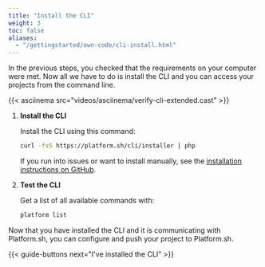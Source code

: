 ```yaml
---
title: "Install the CLI"
weight: 3
toc: false
aliases:
  - "/gettingstarted/own-code/cli-install.html"
---
```


In the previous steps, you checked that the requirements on your computer were met. Now all we have to do is install the CLI and you can access your projects from the command line.

{{< asciinema src="videos/asciinema/verify-cli-extended.cast" >}}

1. **Install the CLI**

    Install the CLI using this command:

    ```bash
    curl -fsS https://platform.sh/cli/installer | php
    ```

    If you run into issues or want to install manually, see the [installation instructions on GitHub](https://github.com/platformsh/platformsh-cli#user-content-installation).

2. **Test the CLI**

    Get a list of all available commands with:

    ```bash
    platform list
    ```

Now that you have installed the CLI and it is communicating with Platform.sh, you can configure and push your project to Platform.sh.

{{< guide-buttons next="I've installed the CLI" >}}
